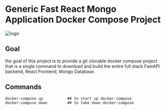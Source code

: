 # Generic Fast React Mongo Application Docker Compose Project
![logo]("logo.png")
## Goal

the goal of this project is to provide a git clonable docker compose project that is a single command to download and build the entire full stack FastAPI backend, React Frontend, Mongo Database.


## Commands
```
docker-compose up           ## to start up docker-compose
docker-compose down         ## to take down docker-compose
```


